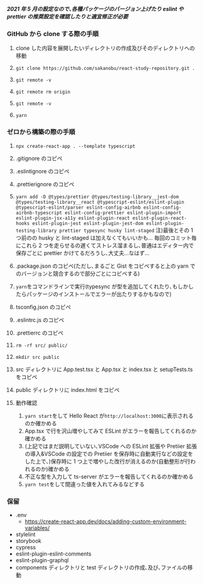 **_2021 年 5 月の設定なので､各種パッケージのバージョン上げたり eslint や prettier の推奨設定を確認したりと適宜修正が必要_**

### GitHub から clone する際の手順

1. clone した内容を展開したいディレクトリの作成及びそのディレクトリへの移動

1. `git clone https://github.com/sakanobu/react-study-repository.git .`

1. `git remote -v`

1. `git remote rm origin`

1. `git remote -v`

1. `yarn`

### ゼロから構築の際の手順

1. `npx create-react-app . --template typescript`

1. .gitignore のコピペ

1. .eslintignore のコピペ

1. .prettierignore のコピペ

1. `yarn add -D @types/prettier @types/testing-library__jest-dom @types/testing-library__react @typescript-eslint/eslint-plugin @typescript-eslint/parser eslint-config-airbnb eslint-config-airbnb-typescript eslint-config-prettier eslint-plugin-import eslint-plugin-jsx-a11y eslint-plugin-react eslint-plugin-react-hooks eslint-plugin-jest eslint-plugin-jest-dom eslint-plugin-testing-library prettier typesync husky lint-staged`
   注)最後とその 1 つ前のの husky と lint-staged は加えなくてもいいかも…
   毎回のコミット毎にこれら 2 つを走らせるの遅くてストレス溜まるし､普通はエディター内で保存ごとに prettier かけてるだろうし､大丈夫…なはず…

1. .package.json のコピペ(ただし､まるごと Gist をコピペすると上の yarn でのバージョンと競合するので部分ごとにコピペする)

1. `yarn`をコマンドラインで実行(typesync が型を追加してくれたり､もしかしたらパッケージのインストールでエラーが出たりするかもなので)

1. tsconfig.json のコピペ

1. .eslintrc.js のコピペ

1. .prettierrc のコピペ

1. `rm -rf src/ public/`

1. `mkdir src public`

1. src ディレクトリに App.test.tsx と App.tsx と index.tsx と setupTests.ts をコピペ

1. public ディレクトリに index.html をコピペ

1. 動作確認
   1. `yarn start`をして Hello React が`http://localhost:3000`に表示されるのか確かめる
   1. App.tsx で行を沢山増やしてみて ESLint がエラーを報告してくれるのか確かめる
   1. (上記ではまだ説明していない､VSCode への ESLint 拡張や Pretiier 拡張の導入&VSCode の設定での Pretiier を保存時に自動実行などの設定をした上で､)保存時に 1 つ上で増やした改行が消えるのか(自動整形が行われるのか)確かめる
   1. 不正な型を入力して ts-server がエラーを報告してくれるのか確かめる
   1. `yarn test`をして間違った値を入れてみるなどする

### 保留

- .env
  - <https://create-react-app.dev/docs/adding-custom-environment-variables/>
- stylelint
- storybook
- cypress
- eslint-plugin-eslint-comments
- eslint-plugin-graphql
- components ディレクトリと test ディレクトリの作成､及び､ファイルの移動
